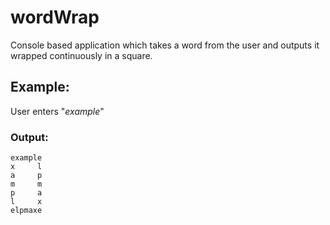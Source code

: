 # wordWrap
Console based application which takes a word from the user and outputs it wrapped continuously in a square.

## Example:

User enters "*example*"

### Output:

``` 
example
x     l
a     p
m     m
p     a
l     x
elpmaxe 
```
